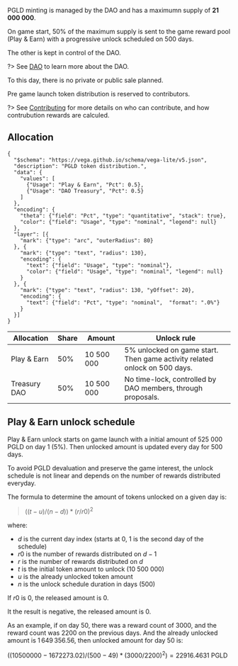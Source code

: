 PGLD minting is managed by the DAO and has a maximumn supply of **21 000 000**.

On game start, 50% of the maximum supply is sent to the game reward pool (Play & Earn) with a progressive unlock scheduled on 500 days.

The other is kept in control of the DAO.

?> See [DAO](governance/dao.md) to learn more about the DAO.

To this day, there is no private or public sale planned.

Pre game launch token distribution is reserved to contributors.

?> See [Contributing](governance/contributing.md) for more details on who can contribute, and how contrubution rewards are calculed.


## Allocation

```vegalite
{
  "$schema": "https://vega.github.io/schema/vega-lite/v5.json",
  "description": "PGLD token distribution.",
  "data": {
    "values": [
      {"Usage": "Play & Earn", "Pct": 0.5},
      {"Usage": "DAO Treasury", "Pct": 0.5}
    ]
  },
  "encoding": {
    "theta": {"field": "Pct", "type": "quantitative", "stack": true},
    "color": {"field": "Usage", "type": "nominal", "legend": null}
  },
  "layer": [{
    "mark": {"type": "arc", "outerRadius": 80}
  }, {
    "mark": {"type": "text", "radius": 130},
    "encoding": {
      "text": {"field": "Usage", "type": "nominal"},
      "color": {"field": "Usage", "type": "nominal", "legend": null}
    }
  }, {
    "mark": {"type": "text", "radius": 130, "yOffset": 20},
    "encoding": {
      "text": {"field": "Pct", "type": "nominal",  "format": ".0%"}
    }
  }]
}
```

| Allocation          	| Share 	| Amount    	| Unlock rule    	                                                                |
|---------------------	|-------	|-----------	|-------------------------------------------------------------------------------	|
| Play & Earn         	| 50%   	| 10 500 000 	| 5% unlocked on game start.<br/>Then game activity related onlock on 500 days. 	|
| Treasury DAO        	| 50%   	| 10 500 000 	| No time-lock, controlled by DAO members, through proposals.                     |


## Play & Earn unlock schedule

Play & Earn unlock starts on game launch with a initial amount of 525 000 PGLD on day 1 (5%). Then unlocked amount is updated every day for 500 days.

To avoid PGLD devaluation and preserve the game interest, the unlock schedule is not linear and depends on the number of rewards distributed everyday.

The formula to determine the amount of tokens unlocked on a given day is:

> $((t-u)/(n-d))*(r/r0)^2$

where:
- $d$ is the current day index (starts at 0, 1 is the second day of the schedule)
- $r0$ is the number of rewards distributed on $d-1$
- $r$ is the number of rewards distributed on $d$
- $t$ is the initial token amount to unlock (10 500 000)
- $u$ is the already unlocked token amount
- $n$ is the unlock schedule duration in days (500)

If $r0$ is $0$, the released amount is $0$.

It the result is negative, the released amount is $0$.

As an example, if on day 50, there was a reward count of 3000, and the reward count was 2200 on the previous days. And the already unlocked amount is 1 649 356.56, then unlocked amount for day 50 is:

$((10 500 000 - 1 672 273.02)/(500-49)*(3000/2200)^2) = 22 916.4631$ PGLD
